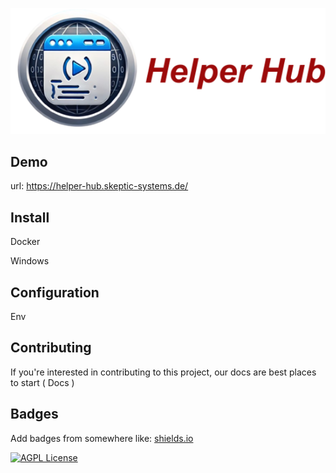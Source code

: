 
<p align="center">
  <img src="https://github.com/J4ron/HelperHub/blob/master/assets/logo.png" width="550"/>
</p>

## Demo

url: https://helper-hub.skeptic-systems.de/


## Install

Docker 

Windows 

## Configuration

Env 

## Contributing

If you're interested in contributing to this project, our docs are best places to start
( Docs )


## Badges

Add badges from somewhere like: [shields.io](https://shields.io/)



[![AGPL License](https://img.shields.io/badge/license-AGPL-blue.svg)](http://www.gnu.org/licenses/agpl-3.0)

